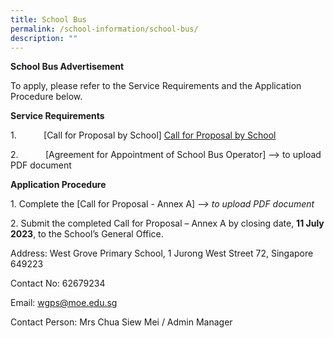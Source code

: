 ```yaml
---
title: School Bus
permalink: /school-information/school-bus/
description: ""
---
```

**School Bus Advertisement**

To apply, please refer to the Service Requirements and the Application Procedure below.

**Service Requirements**

1.           \[Call for Proposal by School\] [Call for Proposal by School](/files/call%20for%20proposals%20by%20school.pdf)

2.           \[Agreement for Appointment of School Bus Operator\] –> to upload PDF document

**Application Procedure**

1\. Complete the \[Call for Proposal - Annex A\] _–> to upload PDF document_

2\. Submit the completed Call for Proposal – Annex A by closing date, **11 July 2023**, to the School’s General Office.

Address: West Grove Primary School, 1 Jurong West Street 72, Singapore 649223

Contact No: 62679234

Email: [wgps@moe.edu.sg](mailto:wgps@moe.edu.sg)

Contact Person: Mrs Chua Siew Mei / Admin Manager
